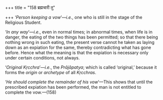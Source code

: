 +++
title = "158 ब्रह्मचारी तु"

+++
‘*Person keeping a vow*’—*i.e*., one who is still in the stage of the
Religious Student.

‘*In any way*’—*i.e*., even in normal times; in abnormal times, when
life is in danger, the eating of the two things has been permitted; so
that there being nothing wrong in such eating, the present verse cannot
he taken as laying down as an expiation for the same, thereby
contradicting what has gone before. Hence what the meaning is that the
expiation is necessary only under certain conditions, not always.

‘*Original Kṛcchra*’—*i.e*., the *Prājāpatya*; which is called
‘original,’ because it forms the *origin* or *archetype* of all
*Kṛcchras*.

‘*He should complete the remainder of his vow*’—This shows that until
the prescribed expiation has been performed, the man is not entitled to
complete the vow.—(158)


